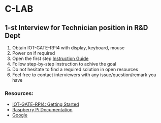 # C-LAB
## 1-st Interview for Technician position in R&D Dept


1. Obtain IOT-GATE-RPI4 with display, keyboard, mouse
3. Power on if required
4. Open the first step [Instruction Guide](https://github.com/compulab-yokneam/Documentation/blob/master/new_employee_training/interview/technician/task-02.md)
5. Follow step-by-step instruction to achive the goal
6. Do not hesitate to find a required solution in open resources
7. Feel free to contact interviewers with any issue/question/remark you have

### Resources:
* [IOT-GATE-RPI4: Getting Started](http://192.168.10.106/mediawiki/index.php/IOT-GATE-RPI4:_Getting_Started)
* [Raspberry Pi Documentation](https://www.raspberrypi.com/documentation/computers/raspberry-pi.html)
* [Google](https://www.google.com/)
